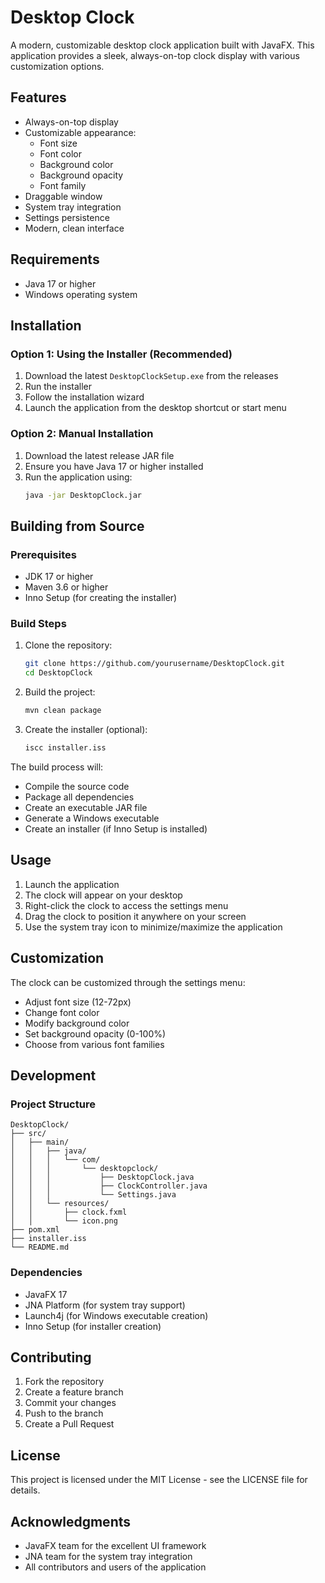 # Desktop Clock

A modern, customizable desktop clock application built with JavaFX. This application provides a sleek, always-on-top clock display with various customization options.

## Features

- Always-on-top display
- Customizable appearance:
  - Font size
  - Font color
  - Background color
  - Background opacity
  - Font family
- Draggable window
- System tray integration
- Settings persistence
- Modern, clean interface

## Requirements

- Java 17 or higher
- Windows operating system

## Installation

### Option 1: Using the Installer (Recommended)

1. Download the latest `DesktopClockSetup.exe` from the releases
2. Run the installer
3. Follow the installation wizard
4. Launch the application from the desktop shortcut or start menu

### Option 2: Manual Installation

1. Download the latest release JAR file
2. Ensure you have Java 17 or higher installed
3. Run the application using:
   ```bash
   java -jar DesktopClock.jar
   ```

## Building from Source

### Prerequisites

- JDK 17 or higher
- Maven 3.6 or higher
- Inno Setup (for creating the installer)

### Build Steps

1. Clone the repository:
   ```bash
   git clone https://github.com/yourusername/DesktopClock.git
   cd DesktopClock
   ```

2. Build the project:
   ```bash
   mvn clean package
   ```

3. Create the installer (optional):
   ```bash
   iscc installer.iss
   ```

The build process will:
- Compile the source code
- Package all dependencies
- Create an executable JAR file
- Generate a Windows executable
- Create an installer (if Inno Setup is installed)

## Usage

1. Launch the application
2. The clock will appear on your desktop
3. Right-click the clock to access the settings menu
4. Drag the clock to position it anywhere on your screen
5. Use the system tray icon to minimize/maximize the application

## Customization

The clock can be customized through the settings menu:
- Adjust font size (12-72px)
- Change font color
- Modify background color
- Set background opacity (0-100%)
- Choose from various font families

## Development

### Project Structure

```
DesktopClock/
├── src/
│   ├── main/
│   │   ├── java/
│   │   │   └── com/
│   │   │       └── desktopclock/
│   │   │           ├── DesktopClock.java
│   │   │           ├── ClockController.java
│   │   │           └── Settings.java
│   │   └── resources/
│   │       ├── clock.fxml
│   │       └── icon.png
├── pom.xml
├── installer.iss
└── README.md
```

### Dependencies

- JavaFX 17
- JNA Platform (for system tray support)
- Launch4j (for Windows executable creation)
- Inno Setup (for installer creation)

## Contributing

1. Fork the repository
2. Create a feature branch
3. Commit your changes
4. Push to the branch
5. Create a Pull Request

## License

This project is licensed under the MIT License - see the LICENSE file for details.

## Acknowledgments

- JavaFX team for the excellent UI framework
- JNA team for the system tray integration
- All contributors and users of the application 